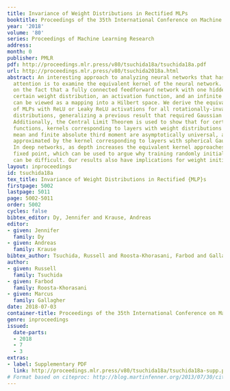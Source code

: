 ```yaml
---
title: Invariance of Weight Distributions in Rectified MLPs
booktitle: Proceedings of the 35th International Conference on Machine Learning
year: '2018'
volume: '80'
series: Proceedings of Machine Learning Research
address: 
month: 0
publisher: PMLR
pdf: http://proceedings.mlr.press/v80/tsuchida18a/tsuchida18a.pdf
url: http://proceedings.mlr.press/v80/tsuchida2018a.html
abstract: An interesting approach to analyzing neural networks that has received renewed
  attention is to examine the equivalent kernel of the neural network. This is based
  on the fact that a fully connected feedforward network with one hidden layer, a
  certain weight distribution, an activation function, and an infinite number of neurons
  can be viewed as a mapping into a Hilbert space. We derive the equivalent kernels
  of MLPs with ReLU or Leaky ReLU activations for all rotationally-invariant weight
  distributions, generalizing a previous result that required Gaussian weight distributions.
  Additionally, the Central Limit Theorem is used to show that for certain activation
  functions, kernels corresponding to layers with weight distributions having $0$
  mean and finite absolute third moment are asymptotically universal, and are well
  approximated by the kernel corresponding to layers with spherical Gaussian weights.
  In deep networks, as depth increases the equivalent kernel approaches a pathological
  fixed point, which can be used to argue why training randomly initialized networks
  can be difficult. Our results also have implications for weight initialization.
layout: inproceedings
id: tsuchida18a
tex_title: Invariance of Weight Distributions in Rectified {MLP}s
firstpage: 5002
lastpage: 5011
page: 5002-5011
order: 5002
cycles: false
bibtex_editor: Dy, Jennifer and Krause, Andreas
editor:
- given: Jennifer
  family: Dy
- given: Andreas
  family: Krause
bibtex_author: Tsuchida, Russell and Roosta-Khorasani, Farbod and Gallagher, Marcus
author:
- given: Russell
  family: Tsuchida
- given: Farbod
  family: Roosta-Khorasani
- given: Marcus
  family: Gallagher
date: 2018-07-03
container-title: Proceedings of the 35th International Conference on Machine Learning
genre: inproceedings
issued:
  date-parts:
  - 2018
  - 7
  - 3
extras:
- label: Supplementary PDF
  link: http://proceedings.mlr.press/v80/tsuchida18a/tsuchida18a-supp.pdf
# Format based on citeproc: http://blog.martinfenner.org/2013/07/30/citeproc-yaml-for-bibliographies/
---
```

